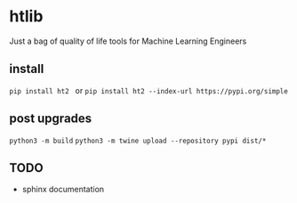 # htlib
Just a bag of quality of life tools for Machine Learning Engineers

## install
`pip install ht2 ` or
`pip install ht2 --index-url https://pypi.org/simple`

## post upgrades
`python3 -m build`
`python3 -m twine upload --repository pypi dist/*`

## TODO
* sphinx documentation